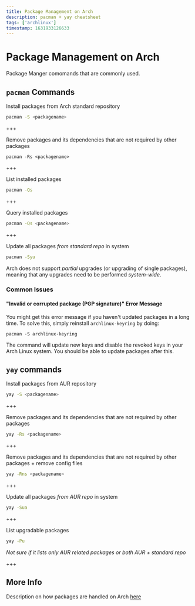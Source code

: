 ```yaml
---
title: Package Management on Arch
description: pacman + yay cheatsheet
tags: ['archlinux']
timestamp: 1631933126633
---
```


# Package Management on Arch

Package Manger comomands that are commonly used.

## `pacman` Commands

Install packages from Arch standard repository

```sh
pacman -S <packagename>
```

+++

Remove packages and its dependencies that are not required by other packages

```
pacman -Rs <packagename>
```

+++

List installed packages

```sh
pacman -Qs
```

+++

Query installed packages

```sh
pacman -Qs <packagename>
```

+++

Update all packages _from standard repo_ in system

```sh
pacman -Syu
```

Arch does not support _partial_ upgrades (or upgrading of single packages), meaning that any upgrades need to be performed _system-wide_.

### Common Issues

#### "Invalid or corrupted package (PGP signature)" Error Message

You might get this error message if you haven't updated packages in a long time. To solve this, simply reinstall `archlinux-keyring` by doing:

```
pacman -S archlinux-keyring
```

The command will update new keys and disable the revoked keys in your Arch Linux system. You should be able to update packages after this.

## `yay` commands

Install packages from AUR repository

```sh
yay -S <packagename>
```

+++

Remove packages and its dependencies that are not required by other packages

```sh
yay -Rs <packagename>
```

+++

Remove packages and its dependencies that are not required by other packages + remove config files

```sh
yay -Rns <packagename>
```

+++

Update all packages _from AUR repo_ in system

```sh
yay -Sua
```

+++

List upgradable packages

```sh
yay -Pu
```

_Not sure if it lists only AUR related packages or both AUR + standard repo_

+++

## More Info

Description on how packages are handled on Arch [here](https://www.reddit.com/r/archlinux/comments/8fqzf4/will_pacman_syu_also_update_the_stuff_i_have/dya3j0g?utm_source=share&utm_medium=web2x&context=3)

<PostDate />
<PageTags />
